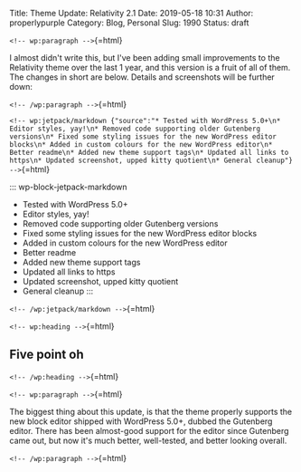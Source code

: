 Title: Theme Update: Relativity 2.1
Date: 2019-05-18 10:31
Author: properlypurple
Category: Blog, Personal
Slug: 1990
Status: draft

`<!-- wp:paragraph -->`{=html}

I almost didn't write this, but I've been adding small improvements to the Relativity theme over the last 1 year, and this version is a fruit of all of them. The changes in short are below. Details and screenshots will be further down:

`<!-- /wp:paragraph -->`{=html}

`<!-- wp:jetpack/markdown {"source":"* Tested with WordPress 5.0+\n* Editor styles, yay!\n* Removed code supporting older Gutenberg versions\n* Fixed some styling issues for the new WordPress editor blocks\n* Added in custom colours for the new WordPress editor\n* Better readme\n* Added new theme support tags\n* Updated all links to https\n* Updated screenshot, upped kitty quotient\n* General cleanup"} -->`{=html}

::: wp-block-jetpack-markdown
-   Tested with WordPress 5.0+
-   Editor styles, yay!
-   Removed code supporting older Gutenberg versions
-   Fixed some styling issues for the new WordPress editor blocks
-   Added in custom colours for the new WordPress editor
-   Better readme
-   Added new theme support tags
-   Updated all links to https
-   Updated screenshot, upped kitty quotient
-   General cleanup
:::

`<!-- /wp:jetpack/markdown -->`{=html}

`<!-- wp:heading -->`{=html}

## Five point oh

`<!-- /wp:heading -->`{=html}

`<!-- wp:paragraph -->`{=html}

The biggest thing about this update, is that the theme properly supports the new block editor shipped with WordPress 5.0+, dubbed the Gutenberg editor. There has been almost-good support for the editor since Gutenberg came out, but now it's much better, well-tested, and better looking overall.

`<!-- /wp:paragraph -->`{=html}
